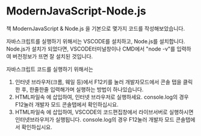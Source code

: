 # ModernJavaScript-Node.js
책 ModernJavaScript &amp; Node.js 을 기본으로 몇가지 코드를 작성해보았습니다.

자바스크립트를 실행하기 위해서는 VSCODE를 설치하고, Node.js를 설치합니다. 
Node.js가 설치가 되었다면, VSCODE터미널창이나 CMD에서 "node -v"를 입력하여 버전정보가 뜨면 잘 설치된 것입니다. 

자바스크립트 코드를 실행하기 위해서는 

1. 인터넷 브라우저(크롬, 웨일 등)에서 F12키를 눌러 개발자모드에서 콘솔 탭을 클릭한 후, 한줄한줄 입력해가며 실행하는 방법이 하나있습니다.
2. HTML파일속 <body>에 삽입하여, 인터넷 브라우저로 실행하세요. console.log의 경우 F12눌러 개발자 모드 콘솔탭에서 확인하십시요.
3. HTML파일속 <body>에 삽입하여, VSCODE의 코드편집창에서 라이브서버로 실행하시면 인터넷브라우저가 실행됩니다. console.log의 경우 F12눌러 개발자 모드 콘솔탭에서 확인하십시요.
   

